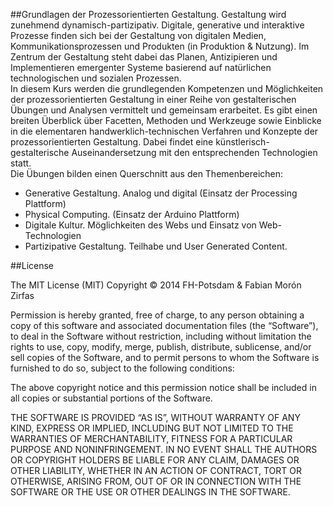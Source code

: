 ##Grundlagen der Prozessorientierten Gestaltung.
Gestaltung wird zunehmend dynamisch-partizipativ. Digitale, generative und interaktive Prozesse finden sich bei der Gestaltung von digitalen Medien, Kommunikationsprozessen und Produkten (in Produktion &amp; Nutzung). Im Zentrum der Gestaltung steht dabei das Planen, Antizipieren und Implementieren emergenter Systeme basierend auf natürlichen technologischen und sozialen Prozessen.  
In diesem Kurs werden die grundlegenden Kompetenzen und Möglichkeiten der prozessorientierten Gestaltung in einer Reihe von gestalterischen Übungen und Analysen vermittelt und gemeinsam erarbeitet. Es gibt einen breiten Überblick über Facetten, Methoden und Werkzeuge sowie Einblicke in die elementaren handwerklich-technischen Verfahren und Konzepte der prozessorientierten Gestaltung. Dabei findet eine künstlerisch-gestalterische Auseinandersetzung mit den entsprechenden Technologien statt.  
Die Übungen bilden einen Querschnitt aus den Themenbereichen:
  
- Generative Gestaltung. Analog und digital (Einsatz der Processing Plattform)  
- Physical Computing. (Einsatz der Arduino Plattform)  
- Digitale Kultur. Möglichkeiten des Webs und Einsatz von Web-Technologien  
- Partizipative Gestaltung. Teilhabe und User Generated Content.  

##License  


The MIT License (MIT)
Copyright © 2014 FH-Potsdam & Fabian Morón Zirfas

Permission is hereby granted, free of charge, to any person obtaining a copy
of this software and associated documentation files (the “Software”), to deal
in the Software without restriction, including without limitation the rights
to use, copy, modify, merge, publish, distribute, sublicense, and/or sell
copies of the Software, and to permit persons to whom the Software is
furnished to do so, subject to the following conditions:  

The above copyright notice and this permission notice shall be included in
all copies or substantial portions of the Software.  

THE SOFTWARE IS PROVIDED “AS IS”, WITHOUT WARRANTY OF ANY KIND, EXPRESS OR
IMPLIED, INCLUDING BUT NOT LIMITED TO THE WARRANTIES OF MERCHANTABILITY,
FITNESS FOR A PARTICULAR PURPOSE AND NONINFRINGEMENT. IN NO EVENT SHALL THE
AUTHORS OR COPYRIGHT HOLDERS BE LIABLE FOR ANY CLAIM, DAMAGES OR OTHER
LIABILITY, WHETHER IN AN ACTION OF CONTRACT, TORT OR OTHERWISE, ARISING FROM,
OUT OF OR IN CONNECTION WITH THE SOFTWARE OR THE USE OR OTHER DEALINGS IN
THE SOFTWARE.  
